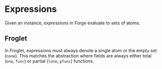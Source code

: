 # Expressions

Given an instance, _expressions_ in Forge evaluate to sets of atoms. 

## Froglet 

In Froglet, expressions must always denote a single atom or the empty set (`none`). This matches the abstraction where fields are always either total (`one`, `func`) or partial (`lone`, `pfunc`) functions.
